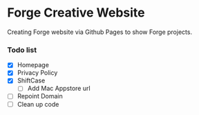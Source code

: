 # Forge Creative Website
Creating Forge website via Github Pages to show Forge projects.

### Todo list
- [x] Homepage
- [x] Privacy Policy
- [x] ShiftCase
  - [ ] Add Mac Appstore url
- [ ] Repoint Domain
- [ ] Clean up code
